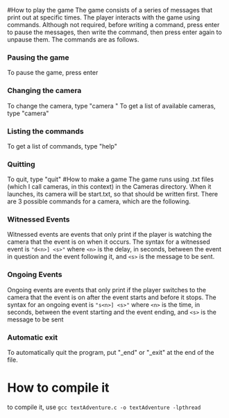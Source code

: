 #How to play the game
The game consists of a series of messages that print out at specific times. The player interacts with the game using commands. Although not required, before writing a command, press enter to pause the messages, then write the command, then press enter again to unpause them. The commands are as follows.
### Pausing the game
To pause the game, press enter
### Changing the camera
To change the camera, type "camera <name>"
To get a list of available cameras, type "camera"
### Listing the commands
To get a list of commands, type "help"
### Quitting
To quit, type "quit"
#How to make a game
The game runs using .txt files (which I call cameras, in this context) in the Cameras directory. When it launches, its camera will be start.txt, so that should be written first. There are 3 possible commands for a camera, which are the following.
### Witnessed Events
Witnessed events are events that only print if the player is watching the camera that the event is on when it occurs. The syntax for a witnessed event is `"d<n>] <s>"` where `<n>` is the delay, in seconds, between the event in question and the event following it, and `<s>` is the message to be sent.
### Ongoing Events
Ongoing events are events that only print if the player switches to the camera that the event is on after the event starts and before it stops. The syntax for an ongoing event is `"s<n>] <s>"` where `<n>` is the time, in seconds, between the event starting and the event ending, and `<s>` is the message to be sent
### Automatic exit
To automatically quit the program, put "_end" or "_exit" at the end of the file.
# How to compile it
to compile it, use `gcc textAdventure.c -o textAdventure -lpthread`
